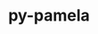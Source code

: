 ---
title: "py-pamela"
layout: cache
categories: [package, develop]
meta: {"compilers": ["gcc@=11.4.0", "gcc@=9.4.0", "oneapi@=2024.2.1"], "num_specs": 24, "num_specs_by_stack": {"e4s": 7, "e4s-neoverse-v2": 7, "e4s-neoverse_v1": 2, "e4s-oneapi": 7, "e4s-power": 1, "root": 24}, "oss": ["ubuntu20.04", "ubuntu22.04"], "platforms": ["linux"], "stacks": ["e4s", "e4s-neoverse-v2", "e4s-neoverse_v1", "e4s-oneapi", "e4s-power", "root"], "targets": ["neoverse_v1", "neoverse_v2", "ppc64le", "x86_64_v3"], "versions": ["1.0.0"]}
spec_details: [{"compiler": "gcc@=11.4.0", "hash": "27ul6ihnpjnfghpq5zkrm2pto6l3bn6i", "os": "ubuntu22.04", "platform": "linux", "size": "-", "stacks": ["e4s-neoverse-v2", "root"], "target": "neoverse_v2", "variants": ["build_system=python_pip"], "versions": ["1.0.0"]}, {"compiler": "oneapi@=2024.2.1", "hash": "5ooltws4yiuj55cbhy2asiyjvlibnaxu", "os": "ubuntu22.04", "platform": "linux", "size": "-", "stacks": ["e4s-oneapi", "root"], "target": "x86_64_v3", "variants": ["build_system=python_pip"], "versions": ["1.0.0"]}, {"compiler": "oneapi@=2024.2.1", "hash": "6lhxsnskw4rl3svehh3c2w7ueuli2sgd", "os": "ubuntu22.04", "platform": "linux", "size": "-", "stacks": ["e4s-oneapi", "root"], "target": "x86_64_v3", "variants": ["build_system=python_pip"], "versions": ["1.0.0"]}, {"compiler": "gcc@=11.4.0", "hash": "ajbyeyxmhmsszkqbymzvitgshmjrglqi", "os": "ubuntu22.04", "platform": "linux", "size": "-", "stacks": ["e4s-neoverse_v1", "root"], "target": "neoverse_v1", "variants": ["build_system=python_pip"], "versions": ["1.0.0"]}, {"compiler": "gcc@=11.4.0", "hash": "azow743v4s24qf6clcpx32yf2fwnelbm", "os": "ubuntu22.04", "platform": "linux", "size": "-", "stacks": ["e4s", "root"], "target": "x86_64_v3", "variants": ["build_system=python_pip"], "versions": ["1.0.0"]}, {"compiler": "gcc@=11.4.0", "hash": "bokee2tx33hoorg2sjctaok6h3oy3nvu", "os": "ubuntu22.04", "platform": "linux", "size": "-", "stacks": ["e4s", "root"], "target": "x86_64_v3", "variants": ["build_system=python_pip"], "versions": ["1.0.0"]}, {"compiler": "oneapi@=2024.2.1", "hash": "cdssgwcui2vftvgodynqmq3ieeofhj4v", "os": "ubuntu22.04", "platform": "linux", "size": "-", "stacks": ["e4s-oneapi", "root"], "target": "x86_64_v3", "variants": ["build_system=python_pip"], "versions": ["1.0.0"]}, {"compiler": "gcc@=11.4.0", "hash": "e7k2aj2237saibf2dhr5qiuodunwg37l", "os": "ubuntu22.04", "platform": "linux", "size": "-", "stacks": ["e4s", "root"], "target": "x86_64_v3", "variants": ["build_system=python_pip"], "versions": ["1.0.0"]}, {"compiler": "gcc@=11.4.0", "hash": "elssgfz6ycyxwikqh6kyxl7kn5iuybrq", "os": "ubuntu22.04", "platform": "linux", "size": "-", "stacks": ["e4s-neoverse-v2", "root"], "target": "neoverse_v2", "variants": ["build_system=python_pip"], "versions": ["1.0.0"]}, {"compiler": "oneapi@=2024.2.1", "hash": "fuxvocmcnqxwnki2w55tjeu5tctoksm5", "os": "ubuntu22.04", "platform": "linux", "size": "-", "stacks": ["e4s-oneapi", "root"], "target": "x86_64_v3", "variants": ["build_system=python_pip"], "versions": ["1.0.0"]}, {"compiler": "gcc@=9.4.0", "hash": "gum77k4qpagvsd3q7tryxz4bryx5yzwi", "os": "ubuntu20.04", "platform": "linux", "size": "-", "stacks": ["e4s-power", "root"], "target": "ppc64le", "variants": ["build_system=python_pip"], "versions": ["1.0.0"]}, {"compiler": "gcc@=11.4.0", "hash": "h4gjen4kgvyd45bckxlq2re2totijhuk", "os": "ubuntu22.04", "platform": "linux", "size": "-", "stacks": ["e4s", "root"], "target": "x86_64_v3", "variants": ["build_system=python_pip"], "versions": ["1.0.0"]}, {"compiler": "oneapi@=2024.2.1", "hash": "imrwqo4robot3ykbjdzv6xk6qhevhiev", "os": "ubuntu22.04", "platform": "linux", "size": "-", "stacks": ["e4s-oneapi", "root"], "target": "x86_64_v3", "variants": ["build_system=python_pip"], "versions": ["1.0.0"]}, {"compiler": "gcc@=11.4.0", "hash": "kc2ksadf6cmgr7claba2vdswodptiqtc", "os": "ubuntu22.04", "platform": "linux", "size": "-", "stacks": ["e4s-neoverse_v1", "root"], "target": "neoverse_v1", "variants": ["build_system=python_pip"], "versions": ["1.0.0"]}, {"compiler": "gcc@=11.4.0", "hash": "ksiqqveni4f5gypsaulyglanghudfyj5", "os": "ubuntu22.04", "platform": "linux", "size": "-", "stacks": ["e4s-neoverse-v2", "root"], "target": "neoverse_v2", "variants": ["build_system=python_pip"], "versions": ["1.0.0"]}, {"compiler": "gcc@=11.4.0", "hash": "pwuhfmmyd5gvz2l3nlruy5dwarczhhvk", "os": "ubuntu22.04", "platform": "linux", "size": "-", "stacks": ["e4s-neoverse-v2", "root"], "target": "neoverse_v2", "variants": ["build_system=python_pip"], "versions": ["1.0.0"]}, {"compiler": "gcc@=11.4.0", "hash": "rb4lsjw5emp3gejapjbecz7urkafitcs", "os": "ubuntu22.04", "platform": "linux", "size": "-", "stacks": ["e4s-neoverse-v2", "root"], "target": "neoverse_v2", "variants": ["build_system=python_pip"], "versions": ["1.0.0"]}, {"compiler": "oneapi@=2024.2.1", "hash": "rw5ywgbzlwmw7fd7yl65oq74mf2jxuyx", "os": "ubuntu22.04", "platform": "linux", "size": "-", "stacks": ["e4s-oneapi", "root"], "target": "x86_64_v3", "variants": ["build_system=python_pip"], "versions": ["1.0.0"]}, {"compiler": "oneapi@=2024.2.1", "hash": "skjjuheaja5lsbvewqdepecua6dictfh", "os": "ubuntu22.04", "platform": "linux", "size": "-", "stacks": ["e4s-oneapi", "root"], "target": "x86_64_v3", "variants": ["build_system=python_pip"], "versions": ["1.0.0"]}, {"compiler": "gcc@=11.4.0", "hash": "xgfwnrhtnrttbfb7wx3ciydm5tqqk5rc", "os": "ubuntu22.04", "platform": "linux", "size": "-", "stacks": ["e4s", "root"], "target": "x86_64_v3", "variants": ["build_system=python_pip"], "versions": ["1.0.0"]}, {"compiler": "gcc@=11.4.0", "hash": "z34uqr6nlvyyox7pj7hn7uywt4nz7aqa", "os": "ubuntu22.04", "platform": "linux", "size": "-", "stacks": ["e4s-neoverse-v2", "root"], "target": "neoverse_v2", "variants": ["build_system=python_pip"], "versions": ["1.0.0"]}, {"compiler": "gcc@=11.4.0", "hash": "z6qd4yx24kfxicuteqn6gzn7vraycc54", "os": "ubuntu22.04", "platform": "linux", "size": "-", "stacks": ["e4s-neoverse-v2", "root"], "target": "neoverse_v2", "variants": ["build_system=python_pip"], "versions": ["1.0.0"]}, {"compiler": "gcc@=11.4.0", "hash": "zefnou2lomseuopobde23tuhiri5b6ou", "os": "ubuntu22.04", "platform": "linux", "size": "-", "stacks": ["e4s", "root"], "target": "x86_64_v3", "variants": ["build_system=python_pip"], "versions": ["1.0.0"]}, {"compiler": "gcc@=11.4.0", "hash": "zrbt72anf25phk3hyfvmr6cmkctjf7jw", "os": "ubuntu22.04", "platform": "linux", "size": "-", "stacks": ["e4s", "root"], "target": "x86_64_v3", "variants": ["build_system=python_pip"], "versions": ["1.0.0"]}]
---